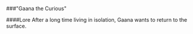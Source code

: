 ###"Gaana the Curious"

####Lore
  After a long time living in isolation, Gaana wants to return to the surface.
